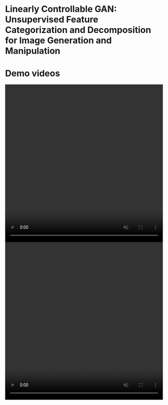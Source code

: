 # Linearly Controllable GAN: Unsupervised Feature Categorization and Decomposition for Image Generation and Manipulation

# Demo videos
<div style="text-align: center;">
    <video width="512" height="512" controls autoplay loop muted>
        <source src="assets/yaw.mp4" type="video/mp4">
        Your browser does not support the video tag.
    </video>
    <video width="512" height="512" controls autoplay loop muted>
        <source src="assets/pitch.mp4" type="video/mp4">
        Your browser does not support the video tag.
    </video>
</div>